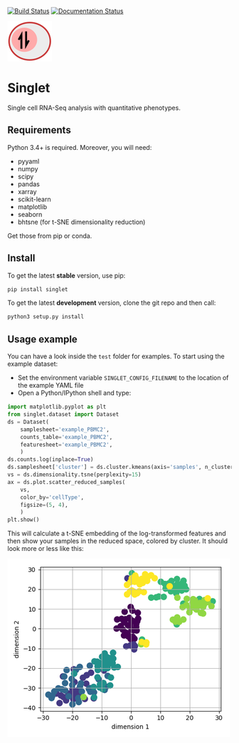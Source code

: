 [![Build Status](https://travis-ci.org/iosonofabio/singlet.svg?branch=master)](https://travis-ci.org/iosonofabio/singlet)
[![Documentation Status](https://readthedocs.org/projects/singlet/badge/?version=master)](http://singlet.readthedocs.io)

![Logo](docs/_static/logo.png)
# Singlet
Single cell RNA-Seq analysis with quantitative phenotypes.

## Requirements
Python 3.4+ is required. Moreover, you will need:
- pyyaml
- numpy
- scipy
- pandas
- xarray
- scikit-learn
- matplotlib
- seaborn
- bhtsne (for t-SNE dimensionality reduction)

Get those from pip or conda.

## Install
To get the latest **stable** version, use pip:
```bash
pip install singlet
```

To get the latest **development** version, clone the git repo and then call:
```bash
python3 setup.py install
```

## Usage example
You can have a look inside the `test` folder for examples. To start using the example dataset:
- Set the environment variable `SINGLET_CONFIG_FILENAME` to the location of the example YAML file
- Open a Python/IPython shell and type:

```python
import matplotlib.pyplot as plt
from singlet.dataset import Dataset
ds = Dataset(
    samplesheet='example_PBMC2',
    counts_table='example_PBMC2',
    featuresheet='example_PBMC2',
    )
ds.counts.log(inplace=True)
ds.samplesheet['cluster'] = ds.cluster.kmeans(axis='samples', n_clusters=5)
vs = ds.dimensionality.tsne(perplexity=15)
ax = ds.plot.scatter_reduced_samples(
    vs,
    color_by='cellType',
    figsize=(5, 4),    
    )
plt.show()
```

This will calculate a t-SNE embedding of the log-transformed features and then show your samples in the reduced space, colored by cluster. It should look more or less like this:

![t-SNE example](docs/_static/example_tsne_2.png)

